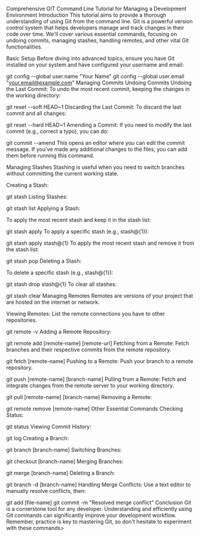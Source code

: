 Comprehensive GIT Command Line Tutorial for Managing a Development Environment
Introduction
This tutorial aims to provide a thorough understanding of using Git from the command line. Git is a powerful version control system that helps developers manage and track changes in their code over time. We'll cover various essential commands, focusing on undoing commits, managing stashes, handling remotes, and other vital Git functionalities.

Basic Setup
Before diving into advanced topics, ensure you have Git installed on your system and have configured your username and email:

git config --global user.name "Your Name"
git config --global user.email "your.email@example.com"
Managing Commits
Undoing Commits
Undoing the Last Commit: To undo the most recent commit, keeping the changes in the working directory:

git reset --soft HEAD~1
Discarding the Last Commit: To discard the last commit and all changes:

git reset --hard HEAD~1
Amending a Commit: If you need to modify the last commit (e.g., correct a typo), you can do:

git commit --amend
This opens an editor where you can edit the commit message. If you've made any additional changes to the files, you can add them before running this command.

Managing Stashes
Stashing is useful when you need to switch branches without committing the current working state.

Creating a Stash:

git stash
Listing Stashes:

git stash list
Applying a Stash:

To apply the most recent stash and keep it in the stash list:

git stash apply
To apply a specific stash (e.g., stash@{1}):

git stash apply stash@{1}
To apply the most recent stash and remove it from the stash list:

git stash pop
Deleting a Stash:

To delete a specific stash (e.g., stash@{1}):

git stash drop stash@{1}
To clear all stashes:

git stash clear
Managing Remotes
Remotes are versions of your project that are hosted on the internet or network.

Viewing Remotes: List the remote connections you have to other repositories.

git remote -v
Adding a Remote Repository:

git remote add [remote-name] [remote-url]
Fetching from a Remote: Fetch branches and their respective commits from the remote repository.

git fetch [remote-name]
Pushing to a Remote: Push your branch to a remote repository.

git push [remote-name] [branch-name]
Pulling from a Remote: Fetch and integrate changes from the remote server to your working directory.

git pull [remote-name] [branch-name]
Removing a Remote:

git remote remove [remote-name]
Other Essential Commands
Checking Status:

git status
Viewing Commit History:

git log
Creating a Branch:

git branch [branch-name]
Switching Branches:

git checkout [branch-name]
Merging Branches:

git merge [branch-name]
Deleting a Branch:

git branch -d [branch-name]
Handling Merge Conflicts: Use a text editor to manually resolve conflicts, then:

git add [file-name]
git commit -m "Resolved merge conflict"
Conclusion
Git is a cornerstone tool for any developer. Understanding and efficiently using Git commands can significantly improve your development workflow. Remember, practice is key to mastering Git, so don't hesitate to experiment with these commands>

